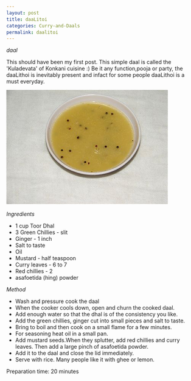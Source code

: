 ```yaml
---
layout: post
title: daaLitoi
categories: Curry-and-Daals
permalink: daalitoi
---
```


_daal_


This should have been my first post. This simple daal is called the 'Kuladevata' of Konkani cuisine :)
Be it any function,pooja or party, the daaLithoi is inevitably present and infact for some people daaLithoi is a must everyday.


<img src="/images/49t.jpg" style="height:300px;width:425px" />


_Ingredients_

* 1 cup Toor Dhal
* 3 Green Chillies - slit
* Ginger - 1 inch
* Salt to taste
* Oil
* Mustard - half teaspoon
* Curry leaves - 6 to 7
* Red chillies - 2 
* asafoetida (hing) powder

_Method_

* Wash and pressure cook the daal
* When the cooker cools down, open and churn the cooked daal.
* Add enough water so that the dhal is of the consistency you like.
* Add the green chillies, ginger cut into small pieces and salt to taste.
* Bring to boil and then cook on a small flame for a few minutes.
* For seasoning heat oil in a small pan. 
* Add mustard seeds.When they splutter, add red chillies and curry leaves.  Then add a large pinch of asafoetida powder.
* Add it to the daal and close the lid immediately.
* Serve with rice. Many people like it with ghee or lemon.


Preparation time: 20 minutes

